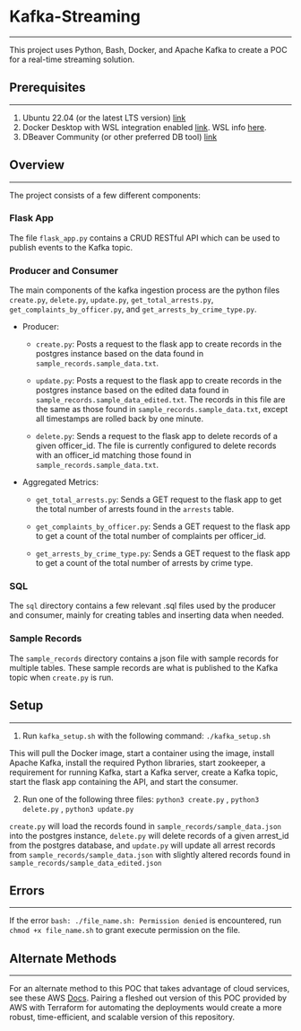 # Kafka-Streaming
-------------------
This project uses Python, Bash, Docker, and Apache Kafka to create a POC for a real-time streaming solution. 

## Prerequisites
-------------------
1. Ubuntu 22.04 (or the latest LTS version) [link](https://releases.ubuntu.com/jammy/)
2. Docker Desktop with WSL integration enabled [link](https://www.docker.com/products/docker-desktop/). WSL info [here](https://docs.docker.com/desktop/wsl/).
3. DBeaver Community (or other preferred DB tool) [link](https://dbeaver.io/download/)

## Overview
------------------
The project consists of a few different components:

### Flask App
The file `flask_app.py` contains a CRUD RESTful API which can be used to publish events to the Kafka topic.

### Producer and Consumer
The main components of the kafka ingestion process are the python files `create.py`, `delete.py`, `update.py`, `get_total_arrests.py`, `get_complaints_by_officer.py`, and `get_arrests_by_crime_type.py`.

- Producer:
    - `create.py`: Posts a request to the flask app to create records in the postgres instance based on the data found in `sample_records.sample_data.txt`.

    - `update.py`: Posts a request to the flask app to create records in the postgres instance based on the edited data found in `sample_records.sample_data_edited.txt`. The records in this file are the same as those found in `sample_records.sample_data.txt`, except all timestamps are rolled back by one minute.

    - `delete.py`: Sends a request to the flask app to delete records of a given officer_id. The file is currently configured to delete records with an officer_id matching those found in `sample_records.sample_data.txt`.

- Aggregated Metrics:
    - `get_total_arrests.py`: Sends a GET request to the flask app to get the total number of arrests found in the `arrests` table. 

    - `get_complaints_by_officer.py`: Sends a GET request to the flask app to get a count of the total number of complaints per officer_id.

    - `get_arrests_by_crime_type.py`: Sends a GET request to the flask app to get a count of the total number of arrests by crime type.

### SQL
The `sql` directory contains a few relevant .sql files used by the producer and consumer, mainly for creating tables and inserting data when needed.

### Sample Records
The `sample_records` directory contains a json file with sample records for multiple tables. These sample records are what is published to the Kafka topic when `create.py` is run.

## Setup
-------------------
1. Run `kafka_setup.sh` with the following command: `./kafka_setup.sh`

This will pull the Docker image, start a container using the image, install Apache Kafka, install the required Python libraries, start zookeeper, a requirement for running Kafka, start a Kafka server, create a Kafka topic, start the flask app containing the API, and start the consumer.

2. Run one of the following three files: `python3 create.py` , `python3 delete.py` , `python3 update.py`

`create.py` will load the records found in `sample_records/sample_data.json` into the postgres instance, `delete.py` will delete records of a given arrest_id from the postgres database, and `update.py` will update all arrest records from `sample_records/sample_data.json` with slightly altered records found in `sample_records/sample_data_edited.json`

## Errors
----------------------
If the error `bash: ./file_name.sh: Permission denied` is encountered, run `chmod +x file_name.sh` to grant execute permission on the file.

## Alternate Methods
----------------------
For an alternate method to this POC that takes advantage of cloud services, see these AWS [Docs](https://docs.aws.amazon.com/apigateway/latest/developerguide/http-api-dynamo-db.html).
Pairing a fleshed out version of this POC provided by AWS with Terraform for automating the deployments would create a more robust, time-efficient, and scalable version of this repository.